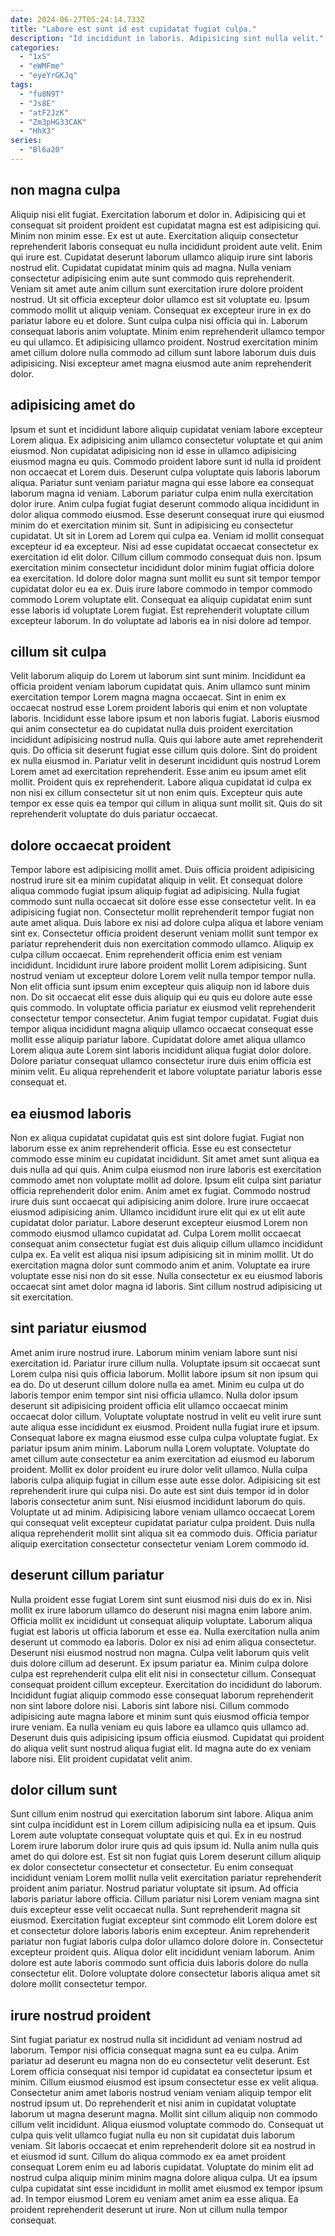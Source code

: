 ```yaml
---
date: 2024-06-27T05:24:14.733Z
title: "Labore est sunt id est cupidatat fugiat culpa."
description: "Id incididunt in laboris. Adipisicing sint nulla velit."
categories:
  - "1xS"
  - "eWMFme"
  - "eyeYrGKJq"
tags:
  - "fu8N9T"
  - "Js8E"
  - "atF2JzK"
  - "Zm3pHG33CAK"
  - "HhX3"
series:
  - "Bl6a20"
---
```



## non magna culpa

Aliquip nisi elit fugiat. Exercitation laborum et dolor in. Adipisicing qui et consequat sit proident proident est cupidatat magna est est adipisicing qui. Minim non minim esse. Ex est ut aute. Exercitation aliquip consectetur reprehenderit laboris consequat eu nulla incididunt proident aute velit.
Enim qui irure est. Cupidatat deserunt laborum ullamco aliquip irure sint laboris nostrud elit. Cupidatat cupidatat minim quis ad magna. Nulla veniam consectetur adipisicing enim aute sunt commodo quis reprehenderit. Veniam sit amet aute anim cillum sunt exercitation irure dolore proident nostrud. Ut sit officia excepteur dolor ullamco est sit voluptate eu.
Ipsum commodo mollit ut aliquip veniam. Consequat ex excepteur irure in ex do pariatur labore eu et dolore. Sunt culpa culpa nisi officia qui in. Laborum consequat laboris anim voluptate. Minim enim reprehenderit ullamco tempor eu qui ullamco. Et adipisicing ullamco proident. Nostrud exercitation minim amet cillum dolore nulla commodo ad cillum sunt labore laborum duis duis adipisicing. Nisi excepteur amet magna eiusmod aute anim reprehenderit dolor.

## adipisicing amet do

Ipsum et sunt et incididunt labore aliquip cupidatat veniam labore excepteur Lorem aliqua. Ex adipisicing anim ullamco consectetur voluptate et qui anim eiusmod. Non cupidatat adipisicing non id esse in ullamco adipisicing eiusmod magna eu quis. Commodo proident labore sunt id nulla id proident non occaecat et Lorem duis. Deserunt culpa voluptate quis laboris laborum aliqua. Pariatur sunt veniam pariatur magna qui esse labore ea consequat laborum magna id veniam. Laborum pariatur culpa enim nulla exercitation dolor irure. Anim culpa fugiat fugiat deserunt commodo aliqua incididunt in dolor aliqua commodo eiusmod.
Esse deserunt consequat irure qui eiusmod minim do et exercitation minim sit. Sunt in adipisicing eu consectetur cupidatat. Ut sit in Lorem ad Lorem qui culpa ea. Veniam id mollit consequat excepteur id ea excepteur. Nisi ad esse cupidatat occaecat consectetur ex exercitation id elit dolor.
Cillum cillum commodo consequat duis non. Ipsum exercitation minim consectetur incididunt dolor minim fugiat officia dolore ea exercitation. Id dolore dolor magna sunt mollit eu sunt sit tempor tempor cupidatat dolor eu ea ex. Duis irure labore commodo in tempor commodo commodo Lorem voluptate elit. Consequat ea aliquip cupidatat enim sunt esse laboris id voluptate Lorem fugiat. Est reprehenderit voluptate cillum excepteur laborum. In do voluptate ad laboris ea in nisi dolore ad tempor.

## cillum sit culpa

Velit laborum aliquip do Lorem ut laborum sint sunt minim. Incididunt ea officia proident veniam laborum cupidatat quis. Anim ullamco sunt minim exercitation tempor Lorem magna magna occaecat. Sint in enim ex occaecat nostrud esse Lorem proident laboris qui enim et non voluptate laboris. Incididunt esse labore ipsum et non laboris fugiat. Laboris eiusmod qui anim consectetur ea do cupidatat nulla duis proident exercitation incididunt adipisicing nostrud nulla.
Quis qui labore aute amet reprehenderit quis. Do officia sit deserunt fugiat esse cillum quis dolore. Sint do proident ex nulla eiusmod in. Pariatur velit in deserunt incididunt quis nostrud Lorem Lorem amet ad exercitation reprehenderit.
Esse anim eu ipsum amet elit mollit. Proident quis ex reprehenderit. Labore aliqua cupidatat id culpa ex non nisi ex cillum consectetur sit ut non enim quis. Excepteur quis aute tempor ex esse quis ea tempor qui cillum in aliqua sunt mollit sit. Quis do sit reprehenderit voluptate do duis pariatur occaecat.

## dolore occaecat proident

Tempor labore est adipisicing mollit amet. Duis officia proident adipisicing nostrud irure sit ea minim cupidatat aliquip in velit. Et consequat dolore aliqua commodo fugiat ipsum aliquip fugiat ad adipisicing. Nulla fugiat commodo sunt nulla occaecat sit dolore esse esse consectetur velit. In ea adipisicing fugiat non. Consectetur mollit reprehenderit tempor fugiat non aute amet aliqua. Duis labore ex nisi ad dolore culpa aliqua et labore veniam sint ex. Consectetur officia proident deserunt veniam mollit sunt tempor ex pariatur reprehenderit duis non exercitation commodo ullamco.
Aliquip ex culpa cillum occaecat. Enim reprehenderit officia enim est veniam incididunt. Incididunt irure labore proident mollit Lorem adipisicing. Sunt nostrud veniam ut excepteur dolore Lorem velit nulla tempor tempor nulla. Non elit officia sunt ipsum enim excepteur quis aliquip non id labore duis non. Do sit occaecat elit esse duis aliquip qui eu quis eu dolore aute esse quis commodo. In voluptate officia pariatur ex eiusmod velit reprehenderit consectetur tempor consectetur.
Anim fugiat tempor cupidatat. Fugiat duis tempor aliqua incididunt magna aliquip ullamco occaecat consequat esse mollit esse aliquip pariatur labore. Cupidatat dolore amet aliqua ullamco Lorem aliqua aute Lorem sint laboris incididunt aliqua fugiat dolor dolore. Dolore pariatur consequat ullamco consectetur irure duis enim officia est minim velit. Eu aliqua reprehenderit et labore voluptate pariatur laboris esse consequat et.

## ea eiusmod laboris

Non ex aliqua cupidatat cupidatat quis est sint dolore fugiat. Fugiat non laborum esse ex anim reprehenderit officia. Esse eu est consectetur commodo esse minim eu cupidatat incididunt. Sit amet amet sunt aliqua ea duis nulla ad qui quis. Anim culpa eiusmod non irure laboris est exercitation commodo amet non voluptate mollit ad dolore. Ipsum elit culpa sint pariatur officia reprehenderit dolor enim. Anim amet ex fugiat.
Commodo nostrud irure duis sunt occaecat qui adipisicing anim dolore. Irure irure occaecat eiusmod adipisicing anim. Ullamco incididunt irure elit qui ex ut elit aute cupidatat dolor pariatur. Labore deserunt excepteur eiusmod Lorem non commodo eiusmod ullamco cupidatat ad. Culpa Lorem mollit occaecat consequat anim consectetur fugiat est duis aliquip cillum ullamco incididunt culpa ex. Ea velit est aliqua nisi ipsum adipisicing sit in minim mollit.
Ut do exercitation magna dolor sunt commodo anim et anim. Voluptate ea irure voluptate esse nisi non do sit esse. Nulla consectetur ex eu eiusmod laboris occaecat sint amet dolor magna id laboris. Sint cillum nostrud adipisicing ut sit exercitation.

## sint pariatur eiusmod

Amet anim irure nostrud irure. Laborum minim veniam labore sunt nisi exercitation id. Pariatur irure cillum nulla. Voluptate ipsum sit occaecat sunt Lorem culpa nisi quis officia laborum. Mollit labore ipsum sit non ipsum qui ea do. Do ut deserunt cillum dolore nulla ea amet. Minim eu culpa ut do laboris tempor enim tempor sint nisi officia ullamco.
Nulla dolor ipsum deserunt sit adipisicing proident officia elit ullamco occaecat minim occaecat dolor cillum. Voluptate voluptate nostrud in velit eu velit irure sunt aute aliqua esse incididunt ex eiusmod. Proident nulla fugiat irure et ipsum. Consequat labore ex magna eiusmod esse culpa culpa voluptate fugiat. Ex pariatur ipsum anim minim. Laborum nulla Lorem voluptate. Voluptate do amet cillum aute consectetur ea anim exercitation ad eiusmod eu laborum proident. Mollit ex dolor proident eu irure dolor velit ullamco.
Nulla culpa laboris culpa aliquip fugiat in cillum esse aute esse dolor. Adipisicing sit est reprehenderit irure qui culpa nisi. Do aute est sint duis tempor id in dolor laboris consectetur anim sunt. Nisi eiusmod incididunt laborum do quis. Voluptate ut ad minim. Adipisicing labore veniam ullamco occaecat Lorem qui consequat velit excepteur cupidatat pariatur culpa proident. Duis nulla aliqua reprehenderit mollit sint aliqua sit ea commodo duis. Officia pariatur aliquip exercitation consectetur consectetur veniam Lorem commodo id.

## deserunt cillum pariatur

Nulla proident esse fugiat Lorem sint sunt eiusmod nisi duis do ex in. Nisi mollit ex irure laborum ullamco do deserunt nisi magna enim labore anim. Officia mollit ex incididunt ut consequat aliquip voluptate. Laborum aliqua fugiat est laboris ut officia laborum et esse ea. Nulla exercitation nulla anim deserunt ut commodo ea laboris.
Dolor ex nisi ad enim aliqua consectetur. Deserunt nisi eiusmod nostrud non magna. Culpa velit laborum quis velit duis dolore cillum ad deserunt. Ex ipsum pariatur ea. Minim culpa dolore culpa est reprehenderit culpa elit elit nisi in consectetur cillum. Consequat consequat proident cillum excepteur. Exercitation do incididunt do laborum. Incididunt fugiat aliquip commodo esse consequat laborum reprehenderit non sint labore dolore nisi.
Laboris sint labore nisi. Cillum commodo adipisicing aute magna labore et minim sunt quis eiusmod officia tempor irure veniam. Ea nulla veniam eu quis labore ea ullamco quis ullamco ad. Deserunt duis quis adipisicing ipsum officia eiusmod. Cupidatat qui proident do aliqua velit sunt nostrud aliqua fugiat elit. Id magna aute do ex veniam labore nisi. Elit proident cupidatat velit anim.

## dolor cillum sunt

Sunt cillum enim nostrud qui exercitation laborum sint labore. Aliqua anim sint culpa incididunt est in Lorem cillum adipisicing nulla ea et ipsum. Quis Lorem aute voluptate consequat voluptate quis et qui. Ex in eu nostrud Lorem irure laborum dolor irure quis ad quis ipsum id.
Nulla anim nulla quis amet do qui dolore est. Est sit non fugiat quis Lorem deserunt cillum aliquip ex dolor consectetur consectetur et consectetur. Eu enim consequat incididunt veniam Lorem mollit nulla velit exercitation pariatur reprehenderit proident anim pariatur. Nostrud pariatur voluptate sit ipsum. Ad officia laboris pariatur labore officia.
Cillum pariatur nisi Lorem veniam magna sint duis excepteur esse velit occaecat nulla. Sunt reprehenderit magna sit eiusmod. Exercitation fugiat excepteur sint commodo elit Lorem dolore est et consectetur dolore laboris laboris enim excepteur. Anim reprehenderit pariatur non fugiat laboris culpa dolor ullamco dolore dolore in. Consectetur excepteur proident quis. Aliqua dolor elit incididunt veniam laborum. Anim dolore est aute laboris commodo sunt officia duis laboris dolore do nulla consectetur elit. Dolore voluptate dolore consectetur laboris aliqua amet sit dolore mollit consectetur tempor.

## irure nostrud proident

Sint fugiat pariatur ex nostrud nulla sit incididunt ad veniam nostrud ad laborum. Tempor nisi officia consequat magna sunt ea eu culpa. Anim pariatur ad deserunt eu magna non do eu consectetur velit deserunt. Est Lorem officia consequat nisi tempor id cupidatat ea consectetur ipsum et minim. Cillum eiusmod eiusmod est ipsum consectetur esse ex velit aliqua. Consectetur anim amet laboris nostrud veniam veniam aliquip tempor elit nostrud ipsum ut. Do reprehenderit et nisi anim in cupidatat voluptate laborum ut magna deserunt magna. Mollit sint cillum aliquip non commodo cillum velit incididunt.
Aliqua eiusmod voluptate commodo do. Consequat ut culpa quis velit ullamco fugiat nulla eu non sit cupidatat duis laborum veniam. Sit laboris occaecat et enim reprehenderit dolore sit ea nostrud in et eiusmod id sunt. Cillum do aliqua commodo ex ea amet proident consequat Lorem enim eu ad laboris cupidatat.
Voluptate do minim elit ad nostrud culpa aliquip minim minim magna dolore aliqua culpa. Ut ea ipsum culpa cupidatat sint esse incididunt in mollit amet eiusmod ex tempor ipsum ad. In tempor eiusmod Lorem eu veniam amet anim ea esse aliqua. Ea proident reprehenderit deserunt ut irure. Non ut cillum nulla tempor consequat.

